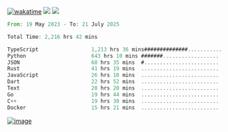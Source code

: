 [![wakatime](https://wakatime.com/badge/user/00eead22-fb14-4dd0-ab8a-3625cafbd50d.svg)](https://wakatime.com/@00eead22-fb14-4dd0-ab8a-3625cafbd50d)
![](https://komarev.com/ghpvc/?username=flatypus)
![](https://pixel.flatypus.me/flatypus?type=tracker)
<!--START_SECTION:waka-->

```rust
From: 19 May 2023 - To: 21 July 2025

Total Time: 2,216 hrs 42 mins

TypeScript                 1,213 hrs 36 mins##############...........   54.42 %
Python                     643 hrs 10 mins #######..................   28.84 %
JSON                       68 hrs 35 mins  #........................   03.08 %
Rust                       41 hrs 19 mins  .........................   01.85 %
JavaScript                 26 hrs 10 mins  .........................   01.17 %
Dart                       22 hrs 52 mins  .........................   01.03 %
Text                       20 hrs 20 mins  .........................   00.91 %
Go                         19 hrs 44 mins  .........................   00.89 %
C++                        19 hrs 30 mins  .........................   00.87 %
Docker                     15 hrs 21 mins  .........................   00.69 %
```

<!--END_SECTION:waka-->
[<img alt="image" src="https://github.com/flatypus/flatypus/assets/68029599/0a302dc1-501c-43a0-ae8d-37ec4817f3bd">](https://flatypus.me)

